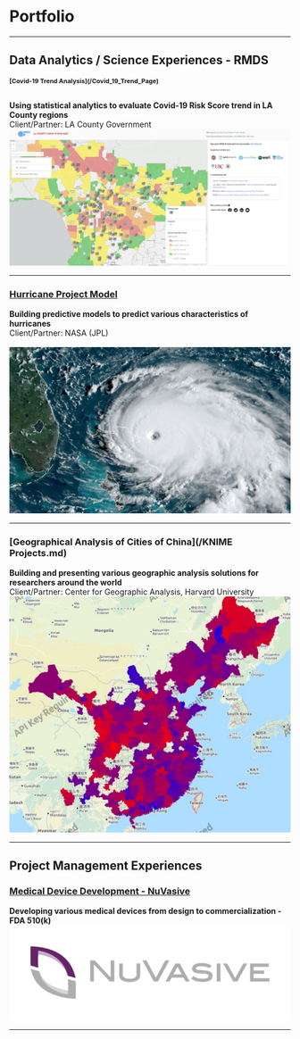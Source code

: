 # Portfolio

---

## Data Analytics / Science Experiences - RMDS

<p style="font-size:11px"><b>[Covid-19 Trend Analysis](/Covid_19_Trend_Page)</b></p><br>
<b>Using statistical analytics to evaluate Covid-19 Risk Score trend in LA County regions</b><br>
Client/Partner: LA County Government<br>  
<img src="images/la_county_risk_map.JPG?raw=true"/>

---
### [Hurricane Project Model](/Hurricane_Prediction_Model)
<b>Building predictive models to predict various characteristics of hurricanes</b><br>
Client/Partner: NASA (JPL)<br>  
<img src="images/hurricane_track.JPG?raw=true"/>

---
### [Geographical Analysis of Cities of China](/KNIME Projects.md)
<b>Building and presenting various geographic analysis solutions for researchers around the world</b><br>
Client/Partner: Center for Geographic Analysis, Harvard University<br>
<img src="images/knime_plot.JPG?raw=true"/>

---

## Project Management Experiences

### [Medical Device Development - NuVasive](/Porous_PEEK)
<b>Developing various medical devices from design to commercialization - FDA 510(k)</b>
<img src="/images/NuVasive_Logo.png?raw=true"/>


---


